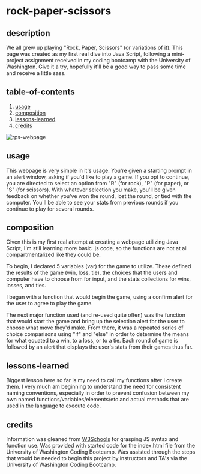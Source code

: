 # rock-paper-scissors

## description
We all grew up playing "Rock, Paper, Scissors" (or variations of it). This page was created as my first real dive into Java Script, following a mini-project assignment received in my coding bootcamp with the University of Washington. 
Give it a try, hopefully it'll be a good way to pass some time and receive a little sass.

## table-of-contents
1. [usage](##usage)
2. [composition](##composition)
3. [lessons-learned](##lessons-learned)
4. [credits](##credits)

 ![rps-webpage](https://user-images.githubusercontent.com/104105172/175758031-b429b149-88fe-4d98-9db1-0f6514c12f24.jpg)
 
## usage
This webpage is very simple in it's usage. You're given a starting prompt in an alert window, asking if you'd like to play a game. If you opt to continue, you are directed to select an option from "R" (for rock), "P" (for paper), or "S" (for scissors). With whatever selection you make, you'll be given feedback on whether you've won the round, lost the round, or tied with the computer. You'll be able to see your stats from previous rounds if you continue to play for several rounds.

## composition
Given this is my first real attempt at creating a webpage utilizing Java Script, I'm still learning more basic .js code, so the functions are not at all compartmentalized like they could be. 

To begin, I declared 5 variables (var) for the game to utilize. These defined the results of the game (win, loss, tie), the choices that the users and computer have to choose from for input, and the stats collections for wins, losses, and ties. 

I began with a function that would begin the game, using a confirm alert for the user to agree to play the game. 

The next major function used (and re-used quite often) was the function that would start the game and bring up the selection alert for the user to choose what move they'd make.  From there, it was a repeated series of choice comparisons using "if" and "else" in order to determine the means for what equated to a win, to a loss, or to a tie. 
Each round of game is followed by an alert that displays the user's stats from their games thus far.

## lessons-learned
Biggest lesson here so far is my need to call my functions after I create them. I very much am beginning to understand the need for consistent naming conventions, especially in order to prevent confusion between my own named functions/variables/elements/etc and actual methods that are used in the language to execute code.

## credits
Information was gleaned from [W3Schools](https://www.w3schools.com/default.asp) for grasping JS syntax and function use.
Was provided with started code for the index.html file from the University of Washington Coding Bootcamp.
Was assisted through the steps that would be needed to begin this project by instructors and TA's via the University of Washington Coding Bootcamp.

